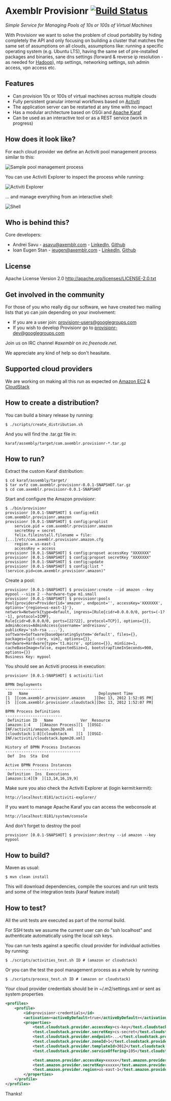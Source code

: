 Axemblr Provisionr [![Build Status](https://buildhive.cloudbees.com/job/axemblr/job/axemblr-provisionr/badge/icon)](https://buildhive.cloudbees.com/job/axemblr/job/axemblr-provisionr/)
==================

*Simple Service for Managing Pools of 10s or 100s of Virtual Machines*

With Provisionr we want to solve the problem of cloud portability by hiding completely the API and only focusing on building a cluster that matches the same set of assumptions on all clouds, assumptions like: running a specific operating system (e.g. Ubuntu LTS), having the same set of pre-installed packages and binaries, sane dns settings (forward & reverse ip resolution - as needed for [Hadoop](http://hadoop.apache.org/)), ntp settings, networking settings, ssh admin access, vpn access etc.

Features
--------

* Can provision 10s or 100s of virtual machines across multiple clouds
* Fully persistent granular internal workflows based on [Activiti](http://activiti.org/)
* The application server can be restarted at any time with no impact
* Has a modular architecture based on OSGi and [Apache Karaf](http://karaf.apache.org/)
* Can be used as an interactive tool or as a REST service (work in progress) 

How does it look like?
----------------------

For each cloud provider we define an Activiti pool management process similar to this:

![Sample pool management process](http://people.apache.org/~asavu/sample.bpmn20.png)

You can use Activiti Explorer to inspect the process while running:

![Activiti Explorer](http://people.apache.org/~asavu/explorer.png)

... and manage everything from an interactive shell:

![Shell](http://people.apache.org/~asavu/shell.png)

Who is behind this?
-------------------

Core developers:

* Andrei Savu - asavu@axemblr.com - [LinkedIn](http://www.linkedin.com/in/sandrei), [Github](https://github.com/andreisavu)
* Ioan Eugen Stan - ieugen@axemblr.com - [LinkedIn](http://www.linkedin.com/in/ieugen), [Github](https://github.com/ieugen)

License
-------

Apache License Version 2.0
http://apache.org/licenses/LICENSE-2.0.txt

Get involved in the community 
-----------------------------

For those of you who really dig our software, we have created two mailing lists that yo can join depending on your involvement: 

* If you are a user join: [provisionr-users@googlegroups.com](https://groups.google.com/forum/?fromgroups#!forum/provisionr-users)
* If you wish to develop Provisionr go to [provisionr-dev@googlegroups.com](https://groups.google.com/forum/?fromgroups#!forum/provisionr-dev)

Join us on IRC channel *#axemblr* on *irc.freenode.net*.

We appreciate any kind of help so don't heasitate. 


Supported cloud providers
-------------------------

We are working on making all this run as expected on [Amazon EC2](http://aws.amazon.com/ec2/) & [CloudStack](http://incubator.apache.org/cloudstack/) 

How to create a distribution?
-----------------------------

You can build a binary release by running:

    $ ./scripts/create_distribution.sh 

And you will find the .tar.gz file in:

    karaf/assembly/target/com.axemblr.provisionr-*.tar.gz

How to run?
-----------

Extract the custom Karaf distribution:

    $ cd karaf/assembly/target/
    $ tar xvfz com.axemblr.provisionr-0.0.1-SNAPSHOT.tar.gz
    $ cd com.axemblr.provisionr-0.0.1-SNAPSHOT

Start and configure the Amazon provisionr:

    $ ./bin/provisionr
    provisionr [0.0.1-SNAPSHOT] $ config:edit com.axemblr.provisionr.amazon
    provisionr [0.0.1-SNAPSHOT] $ config:proplist
        service.pid = com.axemblr.provisionr.amazon
        secretKey = secret
        felix.fileinstall.filename = file:[...]/etc/com.axemblr.provisionr.amazon.cfg
        region = us-east-1
        accessKey = access
    provisionr [0.0.1-SNAPSHOT] $ config:propset accessKey "XXXXXXX"
    provisionr [0.0.1-SNAPSHOT] $ config:propset secretKey "XXXXXXX"
    provisionr [0.0.1-SNAPSHOT] $ config:update
    provisionr [0.0.1-SNAPSHOT] $ config:list "(service.pid=com.axemblr.provisionr.amazon)"

Create a pool:

    provisionr [0.0.1-SNAPSHOT] $ provisionr:create --id amazon --key mypool --size 2 --hardware-type m1.small
    provisionr [0.0.1-SNAPSHOT] $ provisionr:pools 
    Pool{provider=Provider{id='amazon', endpoint='', accessKey='XXXXXXX', options='{region=us-east-1}'}, 
    network=Network{type=default, ingress=[Rule{cidr=0.0.0.0/0, ports=(-1?-1], protocol=ICMP}, 
    Rule{cidr=0.0.0.0/0, ports=[22?22], protocol=TCP}], options={}}, adminAccess=AdminAccess{username='andreisavu', 
    publicKey='ssh-rsa ....'}, software=Software{baseOperatingSystem='default', files={}, 
    packages=[git-core, vim], options={}}, hardware=Hardware{type='t1.micro', options={}}, minSize=1, 
    cacheBaseImage=false, expectedSize=1, bootstrapTimeInSeconds=900, options={}}
    Business Key: mypool

You should see an Activiti process in execution:

    provisionr [0.0.1-SNAPSHOT] $ activiti:list

    BPMN Deployments
    ----------------
     ID   Name                               Deployment Time         
    [1  ][com.axemblr.provisionr.amazon    ][Dec 13, 2012 1:52:05 PM]
    [5  ][com.axemblr.provisionr.cloudstack][Dec 13, 2012 1:52:07 PM]

    BPMN Process Definitions
    -------------------------
     Definition ID   Name            Ver  Resource                                
    [amazon:1:4    ][Amazon Process][1  ][OSGI-INF/activiti/amazon.bpmn20.xml    ]
    [cloudstack:1:8][cloudstack    ][1  ][OSGI-INF/activiti/cloudstack.bpmn20.xml]

    History of BPMN Process Instances
    ---------------------------------
     Def  Ins  Sta  End 

    Active BPMN Process Instances
    -----------------------------
     Definition  Ins  Executions    
    [amazon:1:4][9  ][13,14,16,19,9]

Make sure you also check the Activiti Explorer at (login kermit:kermit): 

    http://localhost:8181/activiti-explorer/

If you want to manage Apache Karaf you can access the webconsole at

    http://localhost:8181/system/console

And don't forget to destroy the pool

    provisionr [0.0.1-SNAPSHOT] $ provisionr:destroy --id amazon --key mypool    

How to build?
-------------

Maven as usual:

    $ mvn clean install 

This will download dependencies, compile the sources and run unit tests and some of the integration tests (karaf feature install)

How to test?
------------

All the unit tests are executed as part of the normal build.

For SSH tests we assume the current user can do "ssh localhost" and authenticate
automatically using the local ssh keys. 

You can run tests against a specific cloud provider for individual activities by running:

    $ ./scripts/activities_test.sh ID # (amazon or cloudstack)

Or you can the test the pool management process as a whole by running:

    $ ./scripts/process_test.sh ID # (amazon or cloudstack) 

Your cloud provider credentials should be in ~/.m2/settings.xml or sent as system properties

```xml
<profiles>
    <profile>
        <id>provisionr-credentials</id>
        <activation><activeByDefault>true</activeByDefault></activation>
        <properties>
            <test.cloudstack.provider.accessKey>cs-key</test.cloudstack.provider.accessKey>
            <test.cloudstack.provider.secretKey>cs-secret</test.cloudstack.provider.secretKey>
            <test.cloudstack.provider.endpoint>...</test.cloudstack.provider.endpoint>
            <test.cloudstack.provider.zoneId>1</test.cloudstack.provider.zoneId>
            <test.cloudstack.provider.templateId>3012</test.cloudstack.provider.templateId>
            <test.cloudstack.provider.serviceOffering>105</test.cloudstack.provider.serviceOffering>

            <test.amazon.provider.accessKey>xxxxx</test.amazon.provider.accessKey>
            <test.amazon.provider.secretKey>xxxxx</test.amazon.provider.secretKey>
            <test.amazon.provider.region>us-east-1</test.amazon.provider.region>
        </properties>
    </profile>
</profiles>
```

Thanks! 

